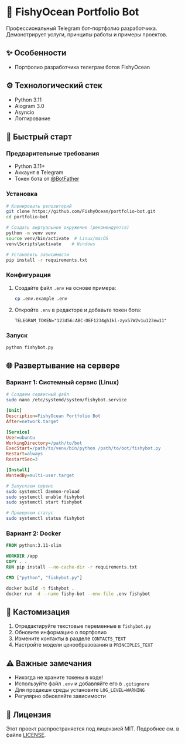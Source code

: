 # 🤖 FishyOcean Portfolio Bot

Профессиональный Telegram бот-портфолио разработчика. Демонстрирует услуги, принципы работы и примеры проектов.

## ✨ Особенности

- Портфолио разработчика телеграм ботов FishyOcean

## ⚙️ Технологический стек

- Python 3.11
- Aiogram 3.0
- Asyncio
- Логгирование

## 🚀 Быстрый старт

### Предварительные требования
- Python 3.11+
- Аккаунт в Telegram
- Токен бота от [@BotFather](https://t.me/BotFather)

### Установка

```bash
# Клонировать репозиторий
git clone https://github.com/FishyOcean/portfolio-bot.git
cd portfolio-bot

# Создать виртуальное окружение (рекомендуется)
python -m venv venv
source venv/bin/activate  # Linux/macOS
venv\Scripts\activate    # Windows

# Установить зависимости
pip install -r requirements.txt
```

### Конфигурация

1. Создайте файл `.env` на основе примера:
   ```bash
   cp .env.example .env
   ```
2. Откройте `.env` в редакторе и добавьте токен бота:
   ```env
   TELEGRAM_TOKEN="123456:ABC-DEF1234ghIkl-zyx57W2v1u123ew11"
   ```

### Запуск

```bash
python fishybot.py
```

## 🌐 Развертывание на сервере

### Вариант 1: Системный сервис (Linux)

```bash
# Создаем сервисный файл
sudo nano /etc/systemd/system/fishybot.service
```

```ini
[Unit]
Description=FishyOcean Portfolio Bot
After=network.target

[Service]
User=ubuntu
WorkingDirectory=/path/to/bot
ExecStart=/path/to/venv/bin/python /path/to/bot/fishybot.py
Restart=always
RestartSec=3

[Install]
WantedBy=multi-user.target
```

```bash
# Запускаем сервис
sudo systemctl daemon-reload
sudo systemctl enable fishybot
sudo systemctl start fishybot

# Проверяем статус
sudo systemctl status fishybot
```

### Вариант 2: Docker

```Dockerfile
FROM python:3.11-slim

WORKDIR /app
COPY . .
RUN pip install --no-cache-dir -r requirements.txt

CMD ["python", "fishybot.py"]
```

```bash
docker build -t fishybot .
docker run -d --name fishy-bot --env-file .env fishybot
```

## 📝 Кастомизация

1. Отредактируйте текстовые переменные в `fishybot.py`
2. Обновите информацию о портфолио
3. Измените контакты в разделе `CONTACTS_TEXT`
4. Настройте модели ценообразования в `PRINCIPLES_TEXT`

## ⚠️ Важные замечания

- Никогда не храните токены в коде!
- Используйте файл `.env` и добавляйте его в `.gitignore`
- Для продакшн среды установите `LOG_LEVEL=WARNING`
- Регулярно обновляйте зависимости

## 📄 Лицензия

Этот проект распространяется под лицензией MIT. Подробнее см. в файле [LICENSE](LICENSE).
